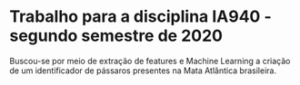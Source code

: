 # Trabalho para a disciplina IA940 - segundo semestre de 2020

Buscou-se por meio de extração de features e Machine Learning a criação de um identificador de pássaros presentes na Mata Atlântica brasileira.
